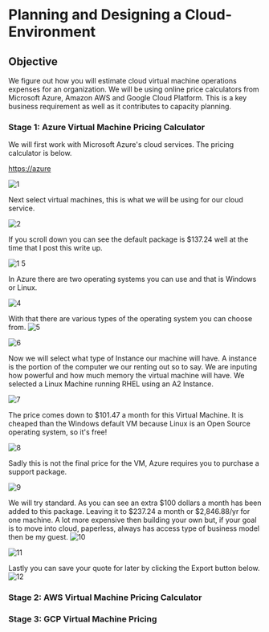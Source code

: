 # Planning and Designing a Cloud-Environment

## Objective

We figure out how you will estimate cloud virtual machine operations expenses for an organization. We will be using
online price calculators from Microsoft Azure, Amazon AWS and Google Cloud Platform. This is a key business requirement as
well as it contributes to capacity planning.

### Stage 1: Azure Virtual Machine Pricing Calculator

We will first work with Microsoft Azure's cloud services. The pricing calculator is below.

[https://azure](https://azure.microsoft.com/en-us/pricing/calculator/)

![1](https://github.com/Magee3/Planning-and-Designing-a-Cloud-Environment/assets/134301259/1ebc6829-9924-4176-8626-f3228dd83b2a)

Next select virtual machines, this is what we will be using for our cloud service.

![2](https://github.com/Magee3/Planning-and-Designing-a-Cloud-Environment/assets/134301259/014cf978-1497-47c9-93e8-76c3aed9e2ec)

If you scroll down you can see the default package is $137.24 well at the time that I post this write up.

![1 5](https://github.com/Magee3/Planning-and-Designing-a-Cloud-Environment/assets/134301259/b20d4b14-b54f-4664-9fa2-df59a3247504)

In Azure there are two operating systems you can use and that is Windows or Linux.

![4](https://github.com/Magee3/Planning-and-Designing-a-Cloud-Environment/assets/134301259/531cd5b6-56de-45d3-8a03-69296ff96560)

With that there are various types of the operating system you can choose from.
![5](https://github.com/Magee3/Planning-and-Designing-a-Cloud-Environment/assets/134301259/2a2cd4ad-09b5-49bf-aa6b-e508b832f856)

![6](https://github.com/Magee3/Planning-and-Designing-a-Cloud-Environment/assets/134301259/e3728c72-ef3e-4ad2-a275-7cb4a2b5db8d)

Now we will select what type of Instance our machine will have. A instance is the portion of the computer we our renting out so to say. We are inputing how powerful and how much memory the virtual machine
will have. We selected a Linux Machine running RHEL using an A2 Instance.

![7](https://github.com/Magee3/Planning-and-Designing-a-Cloud-Environment/assets/134301259/962dd5ad-69d6-4a39-a548-dab10773fc76)

The price comes down to $101.47 a month for this Virtual Machine. It is cheaped than the Windows default VM because Linux is an Open Source operating system, so it's free!

![8](https://github.com/Magee3/Planning-and-Designing-a-Cloud-Environment/assets/134301259/e771a231-65a3-4bb8-a42e-182096422bc7)

Sadly this is not the final price for the VM, Azure requires you to purchase a support package. 

![9](https://github.com/Magee3/Planning-and-Designing-a-Cloud-Environment/assets/134301259/acf49a45-c48d-4782-b2cd-c6a5cf2933bb)

We will try standard. As you can see an extra $100 dollars a month has been added to this package. Leaving it to $237.24 a month or $2,846.88/yr for one machine. A lot more expensive then building your own
but, if your goal is to move into cloud, paperless, always has access type of business model then be my guest. 
![10](https://github.com/Magee3/Planning-and-Designing-a-Cloud-Environment/assets/134301259/5cecefad-328e-4cbc-a779-6cbc8ea4d146)

![11](https://github.com/Magee3/Planning-and-Designing-a-Cloud-Environment/assets/134301259/c74ea5c3-70d3-4980-bc36-beec3802c692)

Lastly you can save your quote for later by clicking the Export button below.
![12](https://github.com/Magee3/Planning-and-Designing-a-Cloud-Environment/assets/134301259/b7b08e5c-a365-40e2-992d-9c2eec5693ac)


### Stage 2: AWS Virtual Machine Pricing Calculator

### Stage 3: GCP Virtual Machine Pricing
